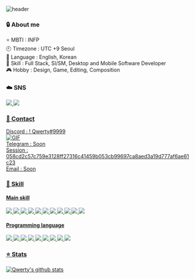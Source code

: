 ![header](https://capsule-render.vercel.app/api?type=waving&color=timeGradient&height=300&section=header&text=Welcome&fontSize=90&animation=fadeIn&fontAlignY=38&desc=to%20Qwerty's%20GitHub&descAlignY=50&descAlign=62)

<div>
  <h3>🔒 About me</h3>
  <p>
    ⭐ MBTI : INFP<br>
    🕘 Timezone : UTC +9 Seoul<br>
    💬 Language : English, Korean<br>
    📁 Skill : Full Stack, SI/SM, Desktop and Mobile Software Developer<br>
    🎮 Hobby : Design, Game, Editing, Composition
  </p>
</div>

<div>
  <h3>☁️ SNS</h3>
  <p>
    <a href="https://github.com/Qwerty3576"><img src="https://img.shields.io/badge/Github-161B22?style=flat-square&logo=GitHub&logoColor=white"/>
    <a href="https://qwerty-it.tistory.com/"><img src="https://img.shields.io/badge/Tistory-E74F05?style=flat-square&logo=Blogger&logoColor=white"/>
  </p>
</div>

<div>
  <h3>📧 Contact</h3>
  <p>
    Discord : ! Qwerty#9999<br>
    <img alt="GIF" src="https://discord.c99.nl/widget/theme-1/789728670020272149.png"/><br>
    Telegram : Soon<br>
    Session : 058cd2c57c759e3128ff27316c41459b053cb99697ca8aed3a19d777af6ae61c23<br>
    Email : Soon
  </p>
</div>

<div>
  <h3>📂 Skill</h3>
  <div>
    <h4>Main skill</h4>
    <p>
      <img src="https://img.shields.io/badge/.Net-512BD4?style=for-the-badge&logo=.Net&logoColor=white">
      <img src="https://img.shields.io/badge/Express.js-000000?style=for-the-badge&logo=Express&logoColor=white">
      <img src="https://img.shields.io/badge/FastAPI-009688?style=for-the-badge&logo=FastAPI&logoColor=white">
      <img src="https://img.shields.io/badge/Flask-000000?style=for-the-badge&logo=Flask&logoColor=white">
      <img src="https://img.shields.io/badge/MariaDB-003545?style=for-the-badge&logo=MariaDB&logoColor=white">
      <img src="https://img.shields.io/badge/PostgreSQL-4169E1?style=for-the-badge&logo=PostgreSQL&logoColor=white">
      <img src="https://img.shields.io/badge/Vue.js-4FC08D?style=for-the-badge&logo=Vue.js&logoColor=white">
      <img src="https://img.shields.io/badge/React-61DAFB?style=for-the-badge&logo=React&logoColor=black">
      <img src="https://img.shields.io/badge/Asp.Net-512BD4?style=for-the-badge&logo=.Net&logoColor=white">
      <img src="https://img.shields.io/badge/Android-3DDC84?style=for-the-badge&logo=Android&logoColor=white">
      <img src="https://img.shields.io/badge/iOS-000000?style=for-the-badge&logo=iOS&logoColor=white">
    </p>
  </div>
  <div>
    <h4>Programming language</h4>
    <p>
      <img src="https://img.shields.io/badge/C%2FC%2B%2B-00599C?style=for-the-badge&logo=C%2b%2b&logoColor=white">
      <img src="https://img.shields.io/badge/C%23-239120?style=for-the-badge&logo=C%20Sharp&logoColor=white">
      <img src="https://img.shields.io/badge/Javascript-F7DF1E?style=for-the-badge&logo=JavaScript&logoColor=black">
      <img src="https://img.shields.io/badge/TypeScript-3178C6?style=for-the-badge&logo=TypeScript&logoColor=white">
      <img src="https://img.shields.io/badge/Python-3776AB?style=for-the-badge&logo=Python&logoColor=white">
      <img src="https://img.shields.io/badge/HTML-E34F26?style=for-the-badge&logo=HTML5&logoColor=white">
      <img src="https://img.shields.io/badge/Kotlin-7F52FF?style=for-the-badge&logo=Kotlin&logoColor=white">
      <img src="https://img.shields.io/badge/Rust-000000?style=for-the-badge&logo=Rust&logoColor=white">
      <img src="https://img.shields.io/badge/Swift-F05138?style=for-the-badge&logo=Swift&logoColor=white">
    </p>
  </div>
</div>

<div>
  <h3>⭐ Stats</h3>
  
  ![Qwerty's github stats](https://github-readme-stats.vercel.app/api?username=qwerty3576&show_icons=true&theme=tokyonight)
</div>
